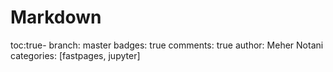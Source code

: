 # Markdown
toc:true- branch: master
badges: true
comments: true
author: Meher Notani
categories: [fastpages, jupyter]

